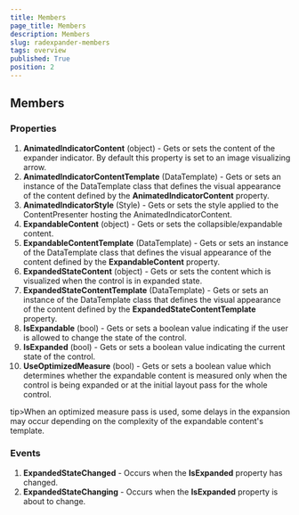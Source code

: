 ```yaml
---
title: Members
page_title: Members
description: Members
slug: radexpander-members
tags: overview
published: True
position: 2
---
```


## Members

### Properties

1. **AnimatedIndicatorContent** (object) - Gets or sets the content of the expander indicator. By default this property is set to an image visualizing arrow.
2. **AnimatedIndicatorContentTemplate** (DataTemplate) - Gets or sets an instance of the DataTemplate class that defines the visual appearance of the content defined by the **AnimatedIndicatorContent** property.
2. **AnimatedIndicatorStyle** (Style) - Gets or sets the style applied to the ContentPresenter hosting the AnimatedIndicatorContent.
3. **ExpandableContent** (object) - Gets or sets the collapsible/expandable content.
4. **ExpandableContentTemplate** (DataTemplate) - Gets or sets an instance of the DataTemplate class that defines the visual appearance of the content defined by the **ExpandableContent** property.
4. **ExpandedStateContent** (object) - Gets or sets the content which is visualized when the control is in expanded state.
5. **ExpandedStateContentTemplate** (DataTemplate) - Gets or sets an instance of the DataTemplate class that defines the visual appearance of the content defined by the **ExpandedStateContentTemplate** property.
5. **IsExpandable** (bool) - Gets or sets a boolean value indicating if the user is allowed to change the state of the control.
6. **IsExpanded** (bool) - Gets or sets a boolean value indicating the current state of the control.
7. **UseOptimizedMeasure** (bool) - Gets or sets a boolean value which determines whether the expandable content is measured only when the control is being expanded or at the initial layout pass for the whole control.

tip>When an optimized measure pass is used, some delays in the expansion may occur depending on the complexity of the expandable content's template.

### Events

1. **ExpandedStateChanged** - Occurs when the **IsExpanded** property has changed.
2. **ExpandedStateChanging** - Occurs when the **IsExpanded** property is about to change.